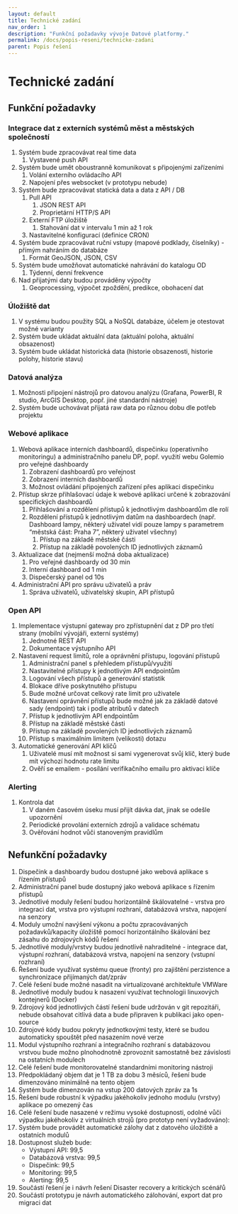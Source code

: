 ```yaml
---
layout: default
title: Technické zadání
nav_order: 1
description: "Funkční požadavky vývoje Datové platformy."
permalink: /docs/popis-reseni/technicke-zadani
parent: Popis řešení
---
```


# Technické zadání

## Funkční požadavky

### Integrace dat z externích systémů měst a městských společností

1. Systém bude zpracovávat real time data
    1. Vystavené push API
1. Systém bude umět oboustranně komunikovat s připojenými zařízeními
    1. Volání externího ovládacího API
    1. Napojení přes websocket (v prototypu nebude)
1. Systém bude zpracovávat statická data a data z API / DB
    1. Pull API
        1. JSON REST API
        1. Proprietární HTTP/S API
    1. Externí FTP úložiště
        1. Stahování dat v intervalu 1 min až 1 rok
    1. Nastavitelné konfigurací (definice CRON)
1. Systém bude zpracovávat ruční vstupy (mapové podklady, číselníky) - přímým nahráním do databáze
    1. Formát GeoJSON, JSON, CSV
1. Systém bude umožňovat automatické nahrávání do katalogu OD
    1. Týdenní, denní frekvence
1. Nad přijatými daty budou prováděny výpočty
    1. Geoprocessing, výpočet zpoždění, predikce, obohacení dat

### Úložiště dat 

1. V systému budou použity SQL a NoSQL databáze, účelem je otestovat možné varianty
1. Systém bude ukládat aktuální data (aktuální poloha, aktuální obsazenost)
1. Systém bude ukládat historická data (historie obsazenosti, historie polohy, historie stavu)

### Datová analýza 

1. Možnosti připojení nástrojů pro datovou analýzu (Grafana, PowerBI, R studio, ArcGIS Desktop, popř. jiné standardní nástroje)
1. Systém bude uchovávat přijatá raw data po různou dobu dle potřeb projektu

### Webové aplikace 

1. Webová aplikace interních dashboardů, dispečinku (operativního monitoringu) a administračního panelu DP, popř. využití webu Golemio pro veřejné dashboardy
    1. Zobrazení dashboardů pro veřejnost
    1. Zobrazení interních dashboardů
    1. Možnost ovládání připojených zařízení přes aplikaci dispečinku
1. Přístup skrze přihlašovací údaje k webové aplikaci určené k zobrazování specifických dashboardů
    1. Přihlašování a rozdělení přístupů k jednotlivým dashboardům dle rolí
    1. Rozdělení přístupů k jednotlivým datům na dashboardech (např. Dashboard lampy, některý uživatel vidí pouze lampy s parametrem “městská část: Praha 7”, některý uživatel všechny)
        1. Přístup na základě městské části
        1. Přístup na základě povolených ID jednotlivých záznamů
1. Aktualizace dat (nejmenší možná doba aktualizace) 
    1. Pro veřejné dashboardy od 30 min
    1. Interní dashboard od 1 min
    1. Dispečerský panel od 10s
1. Administrační API pro správu uživatelů a práv
    1. Správa uživatelů, uživatelský skupin, API přístupů

### Open API 

1. Implementace výstupní gateway pro zpřístupnění dat z DP pro třetí strany (mobilní vývojáři, externí systémy)
    1. Jednotné REST API
    1. Dokumentace výstupního API
1. Nastavení request limitů, role a oprávnění přístupu, logování přístupů
    1. Administrační panel s přehledem přístupů/využití
    1. Nastavitelné přístupy k jednotlivým API endpointům
    1. Logování všech přístupů a generování statistik
    1. Blokace dříve poskytnutého přístupu
    1. Bude možné určovat celkový rate limit pro uživatele
    1. Nastavení oprávnění přístupů bude možné jak za základě datové sady (endpoint) tak i podle atributů v datech
    1. Přístup k jednotlivým API endpointům
    1. Přístup na základě městské části
    1. Přístup na základě povolených ID jednotlivých záznamů
    1. Přístup s maximálním limitem (velikosti) dotazu
1. Automatické generování API klíčů
    1. Uživatelé musí mít možnost si sami vygenerovat svůj klíč, který bude mít výchozí hodnotu rate limitu
    1. Ověří se emailem - posílání verifikačního emailu pro aktivaci klíče

### Alerting

1. Kontrola dat
    1. V daném časovém úseku musí přijít dávka dat, jinak se odešle upozornění
    1. Periodické provolání externích zdrojů a validace schématu
    1. Ověřování hodnot vůči stanoveným pravidlům

## Nefunkční požadavky

1. Dispečink a dashboardy budou dostupné jako webová aplikace s řízením přístupů
1. Administrační panel bude dostupný jako webová aplikace s řízením přístupů
1. Jednotlivé moduly řešení budou horizontálně škálovatelné - vrstva pro integraci dat, vrstva pro výstupní rozhraní, databázová vrstva, napojení na senzory
1. Moduly umožní navýšení výkonu a počtu zpracovávaných požadavků/kapacity úložiště pomocí horizontálního škálování bez zásahu do zdrojových kódů řešení
1. Jednotlivé moduly/vrstvy budou jednotlivě nahraditelné - integrace dat, výstupní rozhraní, databázová vrstva, napojení na senzory (vstupní rozhraní)
1. Řešení bude využívat systému queue (fronty) pro zajištění perzistence a synchronizace přijímaných dat/zpráv
1. Celé řešení bude možné nasadit na virtualizované architektuře VMWare
1. Jednotlivé moduly budou k nasazení využívat technologii linuxových kontejnerů (Docker)
1. Zdrojový kód jednotlivých částí řešení bude udržován v git repozitáři, nebude obsahovat citlivá data a bude připraven k publikaci jako open-source
1. Zdrojové kódy budou pokryty jednotkovými testy, které se budou automaticky spouštět před nasazením nové verze
1. Modul výstupního rozhraní a integračního rozhraní s databázovou vrstvou bude možno plnohodnotně zprovoznit samostatně bez závislosti na ostatních modulech
1. Celé řešení bude monitorovatelné standardními monitoring nástroji
1. Předpokládaný objem dat je 1 TB za dobu 3 měsíců, řešení bude dimenzováno minimálně na tento objem
1. Systém bude dimenzován na vstup 200 datových zpráv za 1s
1. Řešení bude robustní k výpadku jakéhokoliv jednoho modulu (vrstvy) aplikace po omezený čas
1. Celé řešení bude nasazené v režimu vysoké dostupnosti, odolné vůči výpadku jakéhokoliv z virtuálních strojů (pro prototyp není vyžadováno):
1. Systém bude provádět automatické zálohy dat z datového úložiště a ostatních modulů 
1. Dostupnost služeb bude:
    * Výstupní API: 99,5
    * Databázová vrstva: 99,5
    * Dispečink: 99,5
    * Monitoring: 99,5
    * Alerting: 99,5
1. Součástí řešení je i návrh řešení Disaster recovery a kritických scénářů
1. Součástí prototypu je návrh automatického zálohování, export dat pro migraci dat
